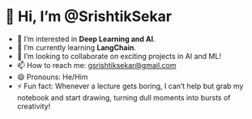 # 👋 Hi, I’m @SrishtikSekar

- 👀 I’m interested in **Deep Learning and AI**.
- 🌱 I’m currently learning **LangChain**.
- 💞️ I’m looking to collaborate on exciting projects in AI and ML!
- 📫 How to reach me: [gsrishtiksekar@gmail.com](mailto:gsrishtiksekar@gmail.com)
- 😄 Pronouns: He/Him
- ⚡ Fun fact: Whenever a lecture gets boring, I can’t help but grab my notebook and start drawing, turning dull moments into bursts of creativity!

<!---
SrishtikSekar/SrishtikSekar is a ✨ special ✨ repository because its `README.md` (this file) appears on your GitHub profile.
You can click the Preview link to take a look at your changes.
--->
